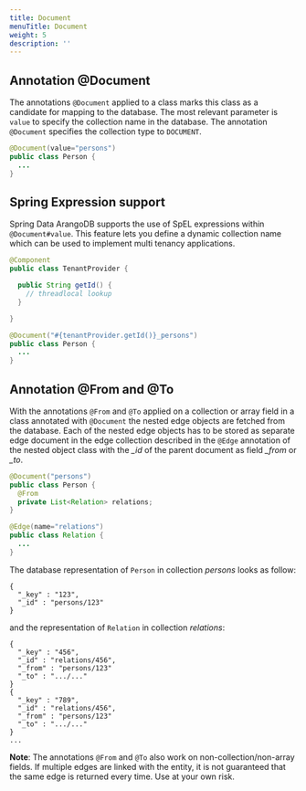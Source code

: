 ```yaml
---
title: Document
menuTitle: Document
weight: 5
description: ''
---
```

## Annotation @Document

The annotations `@Document` applied to a class marks this class as a candidate
for mapping to the database. The most relevant parameter is `value` to specify
the collection name in the database. The annotation `@Document` specifies the
collection type to `DOCUMENT`.

```java
@Document(value="persons")
public class Person {
  ...
}
```

## Spring Expression support

Spring Data ArangoDB supports the use of SpEL expressions within
`@Document#value`. This feature lets you define a dynamic collection name which
can be used to implement multi tenancy applications.

```java
@Component
public class TenantProvider {

  public String getId() {
    // threadlocal lookup
  }

}
```

```java
@Document("#{tenantProvider.getId()}_persons")
public class Person {
  ...
}
```

## Annotation @From and @To

With the annotations `@From` and `@To` applied on a collection or array field in
a class annotated with `@Document` the nested edge objects are fetched from the
database. Each of the nested edge objects has to be stored as separate edge
document in the edge collection described in the `@Edge` annotation of the
nested object class with the _\_id_ of the parent document as field _\_from_
or _\_to_.

```java
@Document("persons")
public class Person {
  @From
  private List<Relation> relations;
}

@Edge(name="relations")
public class Relation {
  ...
}
```

The database representation of `Person` in collection _persons_ looks as follow:

```
{
  "_key" : "123",
  "_id" : "persons/123"
}
```

and the representation of `Relation` in collection _relations_:

```
{
  "_key" : "456",
  "_id" : "relations/456",
  "_from" : "persons/123"
  "_to" : ".../..."
}
{
  "_key" : "789",
  "_id" : "relations/456",
  "_from" : "persons/123"
  "_to" : ".../..."
}
...
```

**Note**: The annotations `@From` and `@To`
also work on non-collection/non-array fields. If multiple edges are linked with
the entity, it is not guaranteed that the same edge is returned every time.
Use at your own risk.
